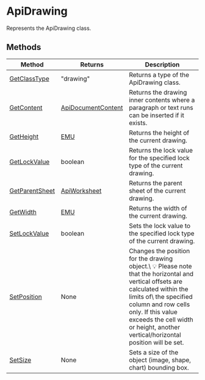# ApiDrawing

Represents the ApiDrawing class.


## Methods

| Method | Returns | Description |
| ------ | ------- | ----------- |
| [GetClassType](./Methods/GetClassType.md) | "drawing" | Returns a type of the ApiDrawing class. |
| [GetContent](./Methods/GetContent.md) | [ApiDocumentContent](../ApiDocumentContent/ApiDocumentContent.md) | Returns the drawing inner contents where a paragraph or text runs can be inserted if it exists. |
| [GetHeight](./Methods/GetHeight.md) | [EMU](../Enumeration/EMU.md) | Returns the height of the current drawing. |
| [GetLockValue](./Methods/GetLockValue.md) | boolean | Returns the lock value for the specified lock type of the current drawing. |
| [GetParentSheet](./Methods/GetParentSheet.md) | [ApiWorksheet](../ApiWorksheet/ApiWorksheet.md) | Returns the parent sheet of the current drawing. |
| [GetWidth](./Methods/GetWidth.md) | [EMU](../Enumeration/EMU.md) | Returns the width of the current drawing. |
| [SetLockValue](./Methods/SetLockValue.md) | boolean | Sets the lock value to the specified lock type of the current drawing. |
| [SetPosition](./Methods/SetPosition.md) | None | Changes the position for the drawing object.\ 💡 Please note that the horizontal and vertical offsets are calculated within the limits of\ the specified column and row cells only. If this value exceeds the cell width or height, another vertical/horizontal position will be set. |
| [SetSize](./Methods/SetSize.md) | None | Sets a size of the object (image, shape, chart) bounding box. |
